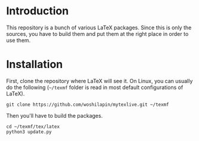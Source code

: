 # Introduction
This repository is a bunch of various LaTeX packages.  Since this is only the
sources, you have to build them and put them at the right place in order to use
them.

# Installation
First, clone the repository where LaTeX will see it.  On Linux, you can usually
do the following (`~/texmf` folder is read in most default configurations of
LaTeX).

```
git clone https://github.com/woshilapin/mytexlive.git ~/texmf
```

Then you'll have to build the packages.

```
cd ~/texmf/tex/latex
python3 update.py
```

